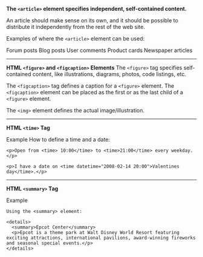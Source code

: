**The `<article>` element specifies independent, self-contained content.**

An article should make sense on its own, and it should be possible to distribute it independently from the rest of the web site.

Examples of where the `<article>` element can be used:

Forum posts
Blog posts
User comments
Product cards
Newspaper articles

<hr>

**HTML `<figure>` and `<figcaption>` Elements**
The `<figure>` tag specifies self-contained content, like illustrations, diagrams, photos, code listings, etc.

The `<figcaption>` tag defines a caption for a `<figure>` element. The `<figcaption>` element can be placed as the first or as the last child of a `<figure>` element.

The `<img>` element defines the actual image/illustration.

<hr>

**HTML `<time>` Tag**

Example
How to define a time and a date:

```
<p>Open from <time> 10:00</time> to <time>21:00</time> every weekday.</p>

<p>I have a date on <time datetime="2008-02-14 20:00">Valentines day</time>.</p>
```

<hr>

**HTML `<summary>` Tag**

Example

```
Using the <summary> element:

<details>
  <summary>Epcot Center</summary>
  <p>Epcot is a theme park at Walt Disney World Resort featuring exciting attractions, international pavilions, award-winning fireworks and seasonal special events.</p>
</details>
```
